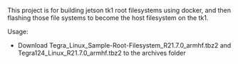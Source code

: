 This project is for building jetson tk1 root filesystems using docker, and then flashing those file systems to become the host filesystem on the tk1.

Usage:
- Download Tegra_Linux_Sample-Root-Filesystem_R21.7.0_armhf.tbz2 and Tegra124_Linux_R21.7.0_armhf.tbz2 to the archives folder